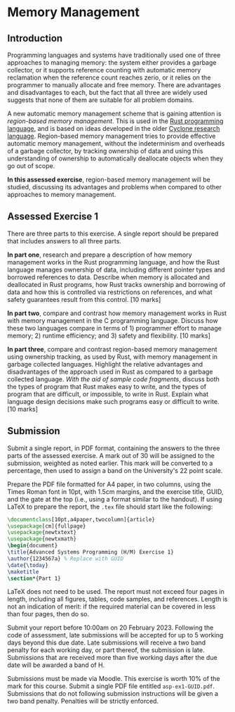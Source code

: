 # Memory Management

## Introduction

Programming languages and systems have traditionally used one of three approaches to managing memory: the system either provides a garbage collector, or it supports reference counting with automatic memory reclamation when the reference count reaches zerio, or it relies on the programmer to manually allocate and free memory. There are advantages and disadvantages to each, but the fact that all three are widely used suggests that none of them are suitable for all problem domains.

A new automatic memory management scheme that is gaining attention is *region-based memory management*. This is used in the [Rust programming language](https://rust-lang.org/), and is based on ideas developed in the older [Cyclone research language](http://cyclone.thelanguage.org/). Region-based memory management tries to provide effective automatic memory management, without the indeterminism and overheads of a garbage collector, by tracking ownership of data and using this understanding of ownership to automatically deallocate objects when they go out of scope.

**In this assessed exercise**, region-based memory management will be studied, discussing its advantages and problems when compared to other approaches to memory management.

## Assessed Exercise 1

There are three parts to this exercise. A single report should be prepared that includes answers to all three parts.

**In part one**, research and prepare a description of how memory management works in the Rust programming language, and how the Rust language manages ownership of data, including different pointer types and borrowed references to data. Describe when memory is allocated and deallocated in Rust programs, how Rust tracks ownership and borrowing of data and how this is controlled via restrictions on references, and what safety guarantees result from this control. [10 marks]

**In part two**, compare and contrast how memory management works in Rust with memory management in the C programming language. Discuss how these two languages compare in terms of 1) programmer effort to manage memory; 2) runtime efficiency; and 3) safety and flexibility. [10 marks]

**In part three**, compare and contrast region-based memory management using ownership tracking, as used by Rust, with memory management in garbage collected languages. Highlight the relative advantages and disadvantages of the approach used in Rust as compared to a garbage collected language. *With the aid of sample code fragments*, discuss both the types of program that Rust makes easy to write, and the types of program that are difficult, or impossible, to write in Rust. Explain what language design decisions make such programs easy or difficult to write. [10 marks]

## Submission

Submit a single report, in PDF format, containing the answers to the three parts of the assessed exercise. A mark out of 30 will be assigned to the submission, weighted as noted earlier. This mark will be converted to a percentage, then used to assign a band on the University's 22 point scale.

Prepare the PDF file formatted for A4 paper, in two columns, using the Times Roman font in 10pt, with 1.5cm margins, and the exercise title, GUID, and the gate at the top (i.e., using a format similar to the handout). If using LaTeX to prepare the report, the `.tex` file should start like the following:

```tex
\documentclass[10pt,a4paper,twocolumn]{article}
\usepackage[cm]{fullpage}
\usepackage{newtxtext}
\usepackage{newtxmath}
\begin{document}
\title{Advanced Systems Programming (H/M) Exercise 1}
\author{1234567a} % Replace with GUID
\date{\today}
\maketitle
\section*{Part 1}
```

LaTeX does not need to be used. The report must not exceed four pages in length, including all figures, tables, code samples, and references. Length is not an indication of merit: if the required material can be covered in less than four pages, then do so.

Submit your report before 10:00am on 20 February 2023. Following the code of assessment, late submissions will be accepted for up to 5 working days beyond this due date. Late submissions will receive a two band penalty for each working day, or part thereof, the submission is late. Submissions that are received more than five working days after the due date will be awarded a band of H.

Submissions must be made via Moodle. This exercise is worth 10% of the mark for this course. Submit a single PDF file entitled `asp-ex1-GUID.pdf`. Submissions that do not following submission instructions will be given a two band penalty. Penalties will be strictly enforced.

<!-- If any illness or other circumstances affect your submission, then contact the course coordination *before* the deadline to require an extension, following the usual procedure. -->
